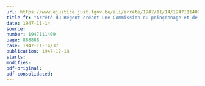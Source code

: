 ```yaml
---
url: https://www.ejustice.just.fgov.be/eli/arrete/1947/11/14/1947111409/justel
title-fr: "Arrêté du Régent créant une Commission du poinçonnage et de la garantie des métaux précieux"
date: 1947-11-14
source:
number: 1947111409
page: 888888
case: 1947-11-14/37
publication: 1947-12-18
starts:
modifies:
pdf-original:
pdf-consolidated:
---
```


